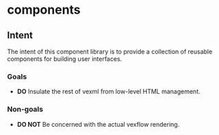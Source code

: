 # components

## Intent

The intent of this component library is to provide a collection of reusable components for building user interfaces.

### Goals

- **DO** Insulate the rest of vexml from low-level HTML management.

### Non-goals

- **DO NOT** Be concerned with the actual vexflow rendering.
